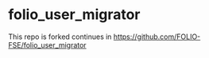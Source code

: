 # folio_user_migrator
This repo is forked continues in https://github.com/FOLIO-FSE/folio_user_migrator

